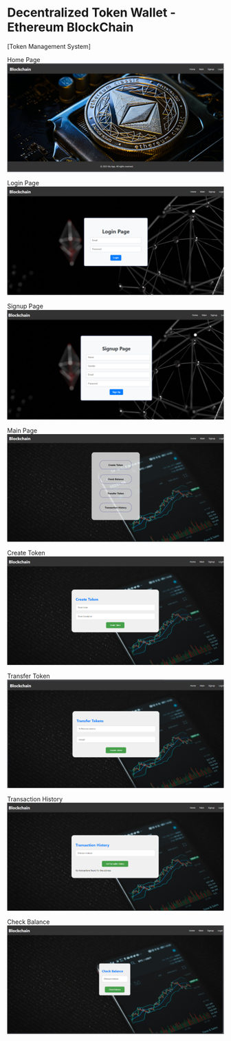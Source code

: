 # Decentralized Token Wallet - Ethereum BlockChain
[Token Management System]

Home Page
![Home Page](./client/src/SS/Home.PNG)

Login Page
![Login Page](./client/src/SS/Login.PNG)

Signup Page
![Signup Page](./client/src/SS/Signup1.PNG)

Main Page
![Main Page](./client/src/SS/Main.PNG)

Create Token
![Create Token](./client/src/SS/CreateToken.PNG)

Transfer Token
![Transfer Token](./client/src/SS/TransferToken.PNG)

Transaction History
![Transaction History](./client/src/SS/TransactionHistory.PNG)

Check Balance
![Check Balance](./client/src/SS/CheckBalance.PNG)
